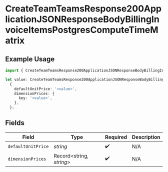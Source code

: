 # CreateTeamTeamsResponse200ApplicationJSONResponseBodyBillingInvoiceItemsPostgresComputeTimeMatrix

## Example Usage

```typescript
import { CreateTeamTeamsResponse200ApplicationJSONResponseBodyBillingInvoiceItemsPostgresComputeTimeMatrix } from '@vercel/client/models/operations';

let value: CreateTeamTeamsResponse200ApplicationJSONResponseBodyBillingInvoiceItemsPostgresComputeTimeMatrix =
  {
    defaultUnitPrice: '<value>',
    dimensionPrices: {
      key: '<value>',
    },
  };
```

## Fields

| Field              | Type                     | Required           | Description |
| ------------------ | ------------------------ | ------------------ | ----------- |
| `defaultUnitPrice` | _string_                 | :heavy_check_mark: | N/A         |
| `dimensionPrices`  | Record<string, _string_> | :heavy_check_mark: | N/A         |
